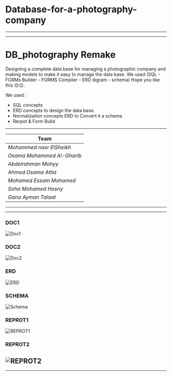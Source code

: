 # Database-for-a-photography-company
---
---

# DB_photography Remake 
Designing a complete data base for managing a photographic company and making models to make it easy to manage the data base. We used (SQL - FORMs Builder - FORMS Compiler - ERD digram - schema) Hope you like this 😊😉.


We used :

- SQL concepts
- ERD concepts to design the data base.
- Normalization concepts ERD to Convert it  a schema
- Rerpot & Form Bulid


---

|  Team                        | 
| ---------------------------- | 
| *Mohammed nasr ElSheikh*     | 
| *Osama Mohammed Al-Gharib*   | 
| *Abdelrahman Mohyy*          | 
| *Ahmed Osama Attia*          | 
| *Mohamed Essam Mohamed*      | 
| *Soha Mohamed Hosny*         | 
|*Gana Ayman Talaat*           |

---


---
### DOC1
![Doc1][1]
### DOC2
![Doc2][2]
### ERD
![ERD][3]
### SCHEMA
![Schema][4]
### REPROT1
![REPROT1][5]
### REPROT2
![REPROT2][6]
---
---

[1]:<./DOC1.png>

[2]:<./DOC2.png>

[3]:<./ERD.png>

[4]:<./Schema.png>

[5]:<./REPROT1.png>

[6]:<./REPROT2.png>

